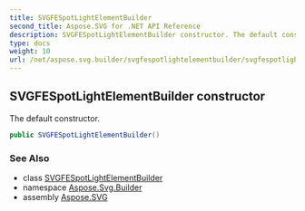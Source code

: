 ```yaml
---
title: SVGFESpotLightElementBuilder
second_title: Aspose.SVG for .NET API Reference
description: SVGFESpotLightElementBuilder constructor. The default constructor
type: docs
weight: 10
url: /net/aspose.svg.builder/svgfespotlightelementbuilder/svgfespotlightelementbuilder/
---
```

## SVGFESpotLightElementBuilder constructor

The default constructor.

```csharp
public SVGFESpotLightElementBuilder()
```

### See Also

* class [SVGFESpotLightElementBuilder](../)
* namespace [Aspose.Svg.Builder](../../../aspose.svg.builder/)
* assembly [Aspose.SVG](../../../)
